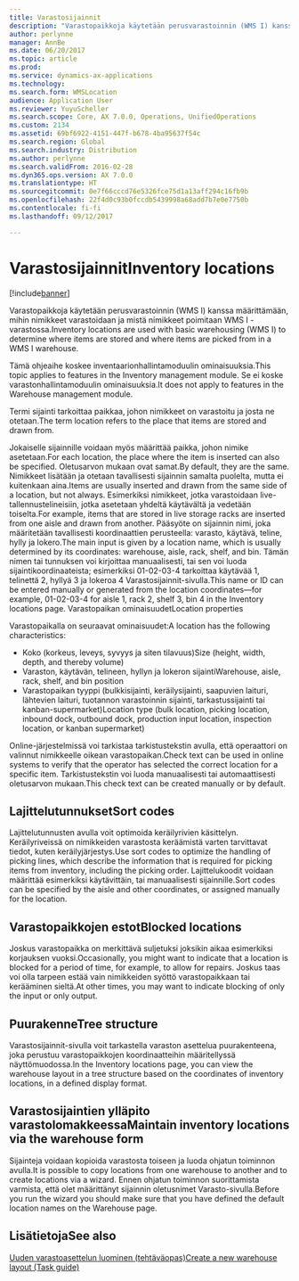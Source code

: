 ```yaml
---
title: Varastosijainnit
description: "Varastopaikkoja käytetään perusvarastoinnin (WMS I) kanssa määrittämään, mihin nimikkeet varastoidaan ja mistä nimikkeet poimitaan WMS I -varastossa."
author: perlynne
manager: AnnBe
ms.date: 06/20/2017
ms.topic: article
ms.prod: 
ms.service: dynamics-ax-applications
ms.technology: 
ms.search.form: WMSLocation
audience: Application User
ms.reviewer: YuyuScheller
ms.search.scope: Core, AX 7.0.0, Operations, UnifiedOperations
ms.custom: 2134
ms.assetid: 69bf6922-4151-447f-b678-4ba95637f54c
ms.search.region: Global
ms.search.industry: Distribution
ms.author: perlynne
ms.search.validFrom: 2016-02-28
ms.dyn365.ops.version: AX 7.0.0
ms.translationtype: HT
ms.sourcegitcommit: 0e7f66cccd76e5326fce75d1a13aff294c16fb9b
ms.openlocfilehash: 22f4d0c93b0fccdb5439998a68add7b7e0e7750b
ms.contentlocale: fi-fi
ms.lasthandoff: 09/12/2017

---
```


# <a name="inventory-locations"></a><span data-ttu-id="96ea7-103">Varastosijainnit</span><span class="sxs-lookup"><span data-stu-id="96ea7-103">Inventory locations</span></span>

[!include[banner](../includes/banner.md)]


<span data-ttu-id="96ea7-104">Varastopaikkoja käytetään perusvarastoinnin (WMS I) kanssa määrittämään, mihin nimikkeet varastoidaan ja mistä nimikkeet poimitaan WMS I -varastossa.</span><span class="sxs-lookup"><span data-stu-id="96ea7-104">Inventory locations are used with basic warehousing (WMS I) to determine where items are stored and where items are picked from in a WMS I warehouse.</span></span>

<span data-ttu-id="96ea7-105">Tämä ohjeaihe koskee inventaarionhallintamoduulin ominaisuuksia.</span><span class="sxs-lookup"><span data-stu-id="96ea7-105">This topic applies to features in the Inventory management module.</span></span> <span data-ttu-id="96ea7-106">Se ei koske varastonhallintamoduulin ominaisuuksia.</span><span class="sxs-lookup"><span data-stu-id="96ea7-106">It does not apply to features in the Warehouse management module.</span></span>

<span data-ttu-id="96ea7-107">Termi sijainti tarkoittaa paikkaa, johon nimikkeet on varastoitu ja josta ne otetaan.</span><span class="sxs-lookup"><span data-stu-id="96ea7-107">The term location refers to the place that items are stored and drawn from.</span></span>

<span data-ttu-id="96ea7-108">Jokaiselle sijainnille voidaan myös määrittää paikka, johon nimike asetetaan.</span><span class="sxs-lookup"><span data-stu-id="96ea7-108">For each location, the place where the item is inserted can also be specified.</span></span> <span data-ttu-id="96ea7-109">Oletusarvon mukaan ovat samat.</span><span class="sxs-lookup"><span data-stu-id="96ea7-109">By default, they are the same.</span></span> <span data-ttu-id="96ea7-110">Nimikkeet lisätään ja otetaan tavallisesti sijainnin samalta puolelta, mutta ei kuitenkaan aina.</span><span class="sxs-lookup"><span data-stu-id="96ea7-110">Items are usually inserted and drawn from the same side of a location, but not always.</span></span> <span data-ttu-id="96ea7-111">Esimerkiksi nimikkeet, jotka varastoidaan live-tallennustelineisiin, jotka asetetaan yhdeltä käytävältä ja vedetään toiselta.</span><span class="sxs-lookup"><span data-stu-id="96ea7-111">For example, items that are stored in live storage racks are inserted from one aisle and drawn from another.</span></span> <span data-ttu-id="96ea7-112">Pääsyöte on sijainnin nimi, joka määritetään tavallisesti koordinaattien perusteella: varasto, käytävä, teline, hylly ja lokero.</span><span class="sxs-lookup"><span data-stu-id="96ea7-112">The main input is given by a location name, which is usually determined by its coordinates: warehouse, aisle, rack, shelf, and bin.</span></span> <span data-ttu-id="96ea7-113">Tämän nimen tai tunnuksen voi kirjoittaa manuaalisesti, tai sen voi luoda sijaintikoordinaateista; esimerkiksi 01-02-03-4 tarkoittaa käytävää 1, telinettä 2, hyllyä 3 ja lokeroa 4 Varastosijainnit-sivulla.</span><span class="sxs-lookup"><span data-stu-id="96ea7-113">This name or ID can be entered manually or generated from the location coordinates—for example, 01-02-03-4 for aisle 1, rack 2, shelf 3, bin 4 in the Inventory locations page.</span></span>
<span data-ttu-id="96ea7-114">Varastopaikan ominaisuudet</span><span class="sxs-lookup"><span data-stu-id="96ea7-114">Location properties</span></span>

<span data-ttu-id="96ea7-115">Varastopaikalla on seuraavat ominaisuudet:</span><span class="sxs-lookup"><span data-stu-id="96ea7-115">A location has the following characteristics:</span></span>
-   <span data-ttu-id="96ea7-116">Koko (korkeus, leveys, syvyys ja siten tilavuus)</span><span class="sxs-lookup"><span data-stu-id="96ea7-116">Size (height, width, depth, and thereby volume)</span></span>
-   <span data-ttu-id="96ea7-117">Varaston, käytävän, telineen, hyllyn ja lokeron sijainti</span><span class="sxs-lookup"><span data-stu-id="96ea7-117">Warehouse, aisle, rack, shelf, and bin position</span></span>
-   <span data-ttu-id="96ea7-118">Varastopaikan tyyppi (bulkkisijainti, keräilysijainti, saapuvien laituri, lähtevien laituri, tuotannon varastoinnin sijainti, tarkastussijainti tai kanban-supermarket)</span><span class="sxs-lookup"><span data-stu-id="96ea7-118">Location type (bulk location, picking location, inbound dock, outbound dock, production input location, inspection location, or kanban supermarket)</span></span>

<span data-ttu-id="96ea7-119">Online-järjestelmissä voi tarkistaa tarkistustekstin avulla, että operaattori on valinnut nimikkeelle oikean varastopaikan.</span><span class="sxs-lookup"><span data-stu-id="96ea7-119">Check text can be used in online systems to verify that the operator has selected the correct location for a specific item.</span></span> <span data-ttu-id="96ea7-120">Tarkistustekstin voi luoda manuaalisesti tai automaattisesti oletusarvon mukaan.</span><span class="sxs-lookup"><span data-stu-id="96ea7-120">This check text can be created manually or by default.</span></span>

## <a name="sort-codes"></a><span data-ttu-id="96ea7-121">Lajittelutunnukset</span><span class="sxs-lookup"><span data-stu-id="96ea7-121">Sort codes</span></span>
<span data-ttu-id="96ea7-122">Lajittelutunnusten avulla voit optimoida keräilyrivien käsittelyn. Keräilyriveissä on nimikkeiden varastosta keräämistä varten tarvittavat tiedot, kuten keräilyjärjestys.</span><span class="sxs-lookup"><span data-stu-id="96ea7-122">Use sort codes to optimize the handling of picking lines, which describe the information that is required for picking items from inventory, including the picking order.</span></span> <span data-ttu-id="96ea7-123">Lajittelukoodit voidaan määrittää esimerkiksi käytävittäin, tai manuaalisesti sijainnille.</span><span class="sxs-lookup"><span data-stu-id="96ea7-123">Sort codes can be specified by the aisle and other coordinates, or assigned manually for the location.</span></span>

## <a name="blocked-locations"></a><span data-ttu-id="96ea7-124">Varastopaikkojen estot</span><span class="sxs-lookup"><span data-stu-id="96ea7-124">Blocked locations</span></span>
<span data-ttu-id="96ea7-125">Joskus varastopaikka on merkittävä suljetuksi joksikin aikaa esimerkiksi korjauksen vuoksi.</span><span class="sxs-lookup"><span data-stu-id="96ea7-125">Occasionally, you might want to indicate that a location is blocked for a period of time, for example, to allow for repairs.</span></span> <span data-ttu-id="96ea7-126">Joskus taas voi olla tarpeen estää vain nimikkeiden syöttö varastopaikkaan tai kerääminen sieltä.</span><span class="sxs-lookup"><span data-stu-id="96ea7-126">At other times, you may want to indicate blocking of only the input or only output.</span></span>

## <a name="tree-structure"></a><span data-ttu-id="96ea7-127">Puurakenne</span><span class="sxs-lookup"><span data-stu-id="96ea7-127">Tree structure</span></span>

<span data-ttu-id="96ea7-128">Varastosijainnit-sivulla voit tarkastella varaston asettelua puurakenteena, joka perustuu varastopaikkojen koordinaatteihin määritellyssä näyttömuodossa.</span><span class="sxs-lookup"><span data-stu-id="96ea7-128">In the Inventory locations page, you can view the warehouse layout in a tree structure based on the coordinates of inventory locations, in a defined display format.</span></span>

## <a name="maintain-inventory-locations-via-the-warehouse-form"></a><span data-ttu-id="96ea7-129">Varastosijaintien ylläpito varastolomakkeessa</span><span class="sxs-lookup"><span data-stu-id="96ea7-129">Maintain inventory locations via the warehouse form</span></span>

<span data-ttu-id="96ea7-130">Sijainteja voidaan kopioida varastosta toiseen ja luoda ohjatun toiminnon avulla.</span><span class="sxs-lookup"><span data-stu-id="96ea7-130">It is possible to copy locations from one warehouse to another and to create locations via a wizard.</span></span> <span data-ttu-id="96ea7-131">Ennen ohjatun toiminnon suorittamista varmista, että olet määrittänyt sijainnin oletusnimet Varasto-sivulla.</span><span class="sxs-lookup"><span data-stu-id="96ea7-131">Before you run the wizard you should make sure that you have defined the default location names on the Warehouse page.</span></span>



<a name="see-also"></a><span data-ttu-id="96ea7-132">Lisätietoja</span><span class="sxs-lookup"><span data-stu-id="96ea7-132">See also</span></span>
--------

[<span data-ttu-id="96ea7-133">Uuden varastoasettelun luominen (tehtäväopas)</span><span class="sxs-lookup"><span data-stu-id="96ea7-133">Create a new warehouse layout (Task guide)</span></span>](/dynamics365/unified-operations/supply-chain/inventory/tasks/create-new-warehouse-layout)


